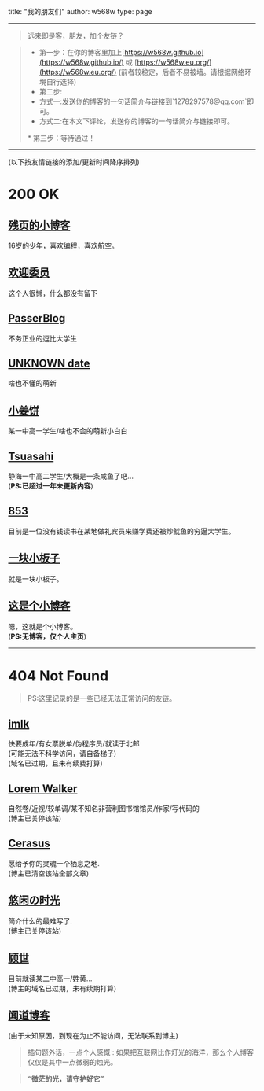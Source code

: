 title: "我的朋友们"
author: w568w
type: page

---
> 远来即是客，朋友，加个友链？  
  
> *  第一步：在你的博客里加上[https://w568w.github.io](https://w568w.github.io/)  或 [https://w568w.eu.org/](https://w568w.eu.org/) (前者较稳定，后者不易被墙。请根据网络环境自行选择)
> *  第二步:<ul>
> <li>方式一:发送你的博客的一句话简介与链接到`1278297578@qq.com`即可。  </li>
> <li>方式二:在本文下评论，发送你的博客的一句话简介与链接即可。 </li>
> </ul>
> *   第三步：等待通过！

---
  
(以下按友情链接的添加/更新时间降序排列)  


# 200 OK
## [残页的小博客](https://blog.canyie.top/)
16岁的少年，喜欢编程，喜欢航空。  
## [欢迎委员](https://hywy.baklib.com/)  
这个人很懒，什么都没有留下  
## [PasserBlog](https://takuron.top/)  
不务正业的逗比大学生  
## [UNKNOWN date](https://n-a.date/)
啥也不懂的萌新
## [小姜饼](https://jambing.cn/)
某一中高一学生/啥也不会的萌新小白白  
## [Tsuasahi](http://tsuasahi.com/)
静海一中高二学生/大概是一条咸鱼了吧...  
(__PS:已超过一年未更新内容__)  
## [853](http://blog.853lab.com/)   
目前是一位没有钱读书在某地做礼宾员来赚学费还被炒鱿鱼的穷逼大学生。
## [一块小板子](https://oboard.github.io/index.html)  
就是一块小板子。  
## [这是个小博客](http://fols.top/)  
嗯，这就是个小博客。  
(**PS:无博客，仅个人主页**)
  
---
  
# 404 Not Found
> PS:这里记录的是一些已经无法正常访问的友链。  

## [imlk](https://imlk.ink/)  
快要成年/有女票脱单/伪程序员/就读于北邮  
(可能无法不科学访问，请自备梯子)  
(域名已过期，且未有续费打算)
## [Lorem Walker](https://loremwalker.github.io/)   
自然卷/近视/较单调/某不知名非营利图书馆馆员/作家/写代码的  
(博主已关停该站)
## [Cerasus](http://acandroid.top/)  
愿给予你的灵魂一个栖息之地.  
(博主已清空该站全部文章)
## [悠闲の时光](http://blog.yaerin.com/)  
简介什么的最难写了.  
(博主已关停该站)  
## [顾世](http://butlife.cn/)  
目前就读某二中高一/姓黄...    
(博主的域名已过期，未有续期打算)
## [闻道博客](http://wendao123.cn/)  
(由于未知原因，到现在为止不能访问，无法联系到博主)  
  
> 插句题外话，一点个人感慨 : 如果把互联网比作灯光的海洋，那么个人博客仅仅是其中一点微弱的烛光。  
   
   
> **“微茫的光，请守护好它”**